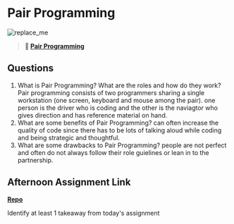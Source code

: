 # Pair Programming

![replace_me](https://codeworks.blob.core.windows.net/public/assets/img/illustrations/placeholder.svg)

> **📖 [Pair Programming](https://codeworksacademy.com/fs-student-guide/resources/wk7/01-Pair-Programming)**

## Questions

1. What is Pair Programming? What are the roles and how do they work?
Pair programming consists of two programmers sharing a single workstation (one screen, keyboard and mouse among the pair). 
one person is the driver who is coding and the other is the naviagtor who gives direction and has reference material on hand.
2. What are some benefits of Pair Programming?
can often increase the quality of code since there has to be lots of talking aloud while coding and being strategic and thoughtful.
3. What are some drawbacks to Pair Programming?
people are not perfect and often do not always follow their role guielines or lean in to the partnership.
## Afternoon Assignment Link

**[Repo](https://github.com/EllaMarcum/<ASSIGNMENT_REPO>)**

Identify at least 1 takeaway from today's assignment

